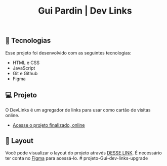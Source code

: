 <h1 align="center"> Gui Pardin | Dev Links </h1>
<br>

## 🚀 Tecnologias

Esse projeto foi desenvolvido com as seguintes tecnologias:

- HTML e CSS
- JavaScript
- Git e Github
- Figma

## 💻 Projeto

O DevLinks é um agregador de links para usar como cartão de visitas online.

- [Acesse o projeto finalizado, online](https://guipardindev.github.io/projeto-1/)

## 🔖 Layout
Você pode visualizar o layout do projeto através [DESSE LINK](https://www.figma.com/file/Np5eGIt8KloU95OqXp7nn5/Explorer-Projeto-02-Copy?fuid=1325863818905926832). É necessário ter conta no [Figma](https://figma.com) para acessá-lo. # projeto-Gui-dev-links-upgrade